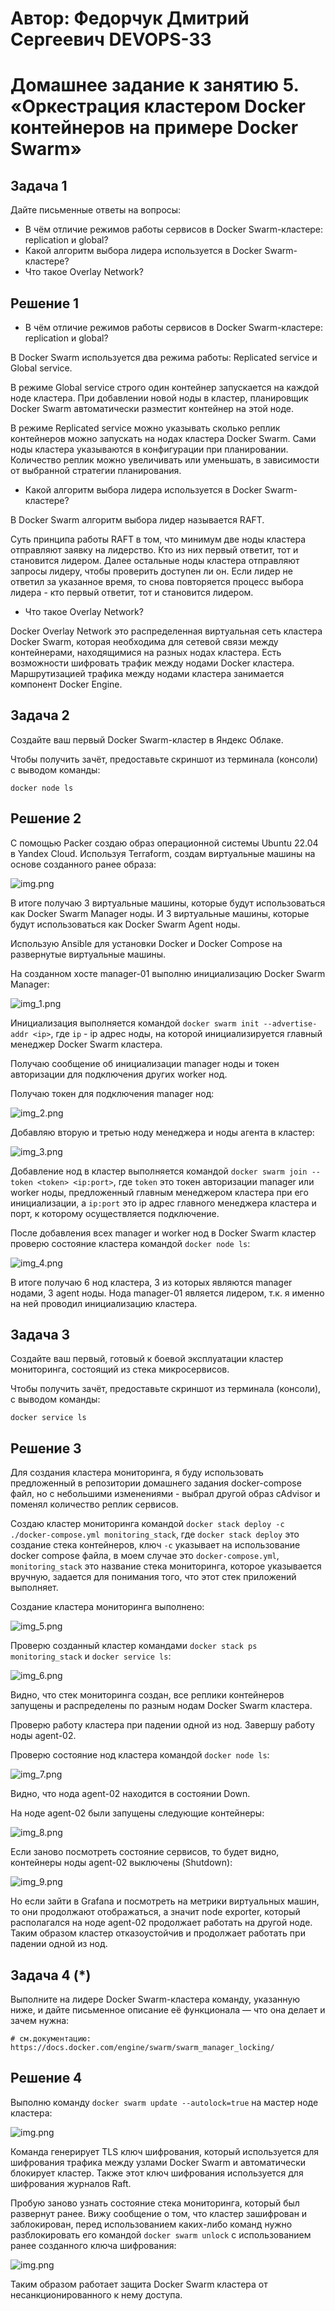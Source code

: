# Автор: Федорчук Дмитрий Сергеевич DEVOPS-33

# Домашнее задание к занятию 5. «Оркестрация кластером Docker контейнеров на примере Docker Swarm»

## Задача 1

Дайте письменные ответы на вопросы:

- В чём отличие режимов работы сервисов в Docker Swarm-кластере: replication и global?
- Какой алгоритм выбора лидера используется в Docker Swarm-кластере?
- Что такое Overlay Network?

## Решение 1

- В чём отличие режимов работы сервисов в Docker Swarm-кластере: replication и global?

В Docker Swarm используется два режима работы: Replicated service и Global service.

В режиме Global service строго один контейнер запускается на каждой ноде кластера. При добавлении новой ноды в кластер, планировщик Docker Swarm автоматически разместит контейнер на этой ноде.

В режиме Replicated service можно указывать сколько реплик контейнеров можно запускать на нодах кластера Docker Swarm. Сами ноды кластера указываются в конфигурации при планировании. Количество реплик можно увеличивать или уменьшать, в зависимости от выбранной стратегии планирования.

- Какой алгоритм выбора лидера используется в Docker Swarm-кластере?

В Docker Swarm алгоритм выбора лидер называется RAFT.
 
Суть принципа работы RAFT в том, что минимум две ноды кластера отправляют заявку на лидерство. Кто из них первый ответит, тот и становится лидером. Далее остальные ноды кластера отправляют запросы лидеру, чтобы проверить доступен ли он. Если лидер не ответил за указанное время, то снова повторяется процесс выбора лидера - кто первый ответит, тот и становится лидером.

- Что такое Overlay Network?

Docker Overlay Network это распределенная виртуальная сеть кластера Docker Swarm, которая необходима для сетевой связи между контейнерами, находящимися на разных нодах кластера. Есть возможности шифровать трафик между нодами Docker кластера. Маршрутизацией трафика между нодами кластера занимается компонент Docker Engine.

## Задача 2

Создайте ваш первый Docker Swarm-кластер в Яндекс Облаке.

Чтобы получить зачёт, предоставьте скриншот из терминала (консоли) с выводом команды:
```
docker node ls
```

## Решение 2

С помощью Packer создаю образ операционной системы Ubuntu 22.04 в Yandex Cloud. Используя Terraform, создам виртуальные машины на основе созданного ранее образа:

![img.png](IMG/img.png)

В итоге получаю 3 виртуальные машины, которые будут использоваться как Docker Swarm Manager ноды. И 3 виртуальные машины, которые будут использоваться как Docker Swarm Agent ноды.

Использую Ansible для установки Docker и Docker Compose на развернутые виртуальные машины.

На созданном хосте manager-01 выполню инициализацию Docker Swarm Manager:

![img_1.png](IMG/img_1.png)

Инициализация выполняется командой ```docker swarm init --advertise-addr <ip>```, где ```ip``` - ip адрес ноды, на которой инициализируется главный менеджер Docker Swarm кластера. 

Получаю сообщение об инициализации manager ноды и токен авторизации для подключения других worker нод.

Получаю токен для подключения manager нод:

![img_2.png](IMG/img_2.png)

Добавляю вторую и третью ноду менеджера и ноды агента в кластер:

![img_3.png](IMG/img_3.png)

Добавление нод в кластер выполняется командой ```docker swarm join --token <token> <ip:port>```, где ```token``` это токен авторизации manager или worker ноды, предложенный главным менеджером кластера при его инициализации, а ```ip:port``` это ip адрес главного менеджера кластера и порт, к которому осуществляется подключение.

После добавления всех manager и worker нод в Docker Swarm кластер проверю состояние кластера командой ```docker node ls```:

![img_4.png](IMG/img_4.png)

В итоге получаю 6 нод кластера, 3 из которых являются manager нодами, 3 agent ноды. Нода manager-01 является лидером, т.к. я именно на ней проводил инициализацию кластера.

## Задача 3

Создайте ваш первый, готовый к боевой эксплуатации кластер мониторинга, состоящий из стека микросервисов.

Чтобы получить зачёт, предоставьте скриншот из терминала (консоли), с выводом команды:
```
docker service ls
```
## Решение 3

Для создания кластера мониторинга, я буду использовать предложенный в репозитории домашнего задания docker-compose файл, но с небольшими изменениями - выбрал другой образ cAdvisor и поменял количество реплик сервисов.

Создаю кластер мониторинга командой ```docker stack deploy -c ./docker-compose.yml monitoring_stack```, где ```docker stack deploy``` это создание стека контейнеров, ключ ```-c``` указывает на использование docker compose файла, в моем случае это ```docker-compose.yml```, ```monitoring_stack``` это название стека мониторинга, которое указывается вручную, задается для понимания того, что этот стек приложений выполняет.

Создание кластера мониторинга выполнено:

![img_5.png](IMG/img_5.png)

Проверю созданный кластер командами ```docker stack ps monitoring_stack``` и ```docker service ls```:

![img_6.png](IMG/img_6.png)

Видно, что стек мониторинга создан, все реплики контейнеров запущены и распределены по разным нодам Docker Swarm кластера.

Проверю работу кластера при падении одной из нод. Завершу работу ноды agent-02.

Проверю состояние нод кластера командой ```docker node ls```:

![img_7.png](IMG/img_7.png)

Видно, что нода agent-02 находится в состоянии Down.

На ноде agent-02 были запущены следующие контейнеры:

![img_8.png](IMG/img_8.png)

Если заново посмотреть состояние сервисов, то будет видно, контейнеры ноды agent-02 выключены (Shutdown):

![img_9.png](IMG/img_9.png)

Но если зайти в Grafana и посмотреть на метрики виртуальных машин, то они продолжают отображаться, а значит node exporter, который располагался на ноде agent-02 продолжает работать на другой ноде. Таким образом кластер отказоустойчив и продолжает работать при падении одной из нод.   
## Задача 4 (*)


Выполните на лидере Docker Swarm-кластера команду, указанную ниже, и дайте письменное описание её функционала — что она делает и зачем нужна:
```
# см.документацию: https://docs.docker.com/engine/swarm/swarm_manager_locking/

```

## Решение 4

Выполню команду ```docker swarm update --autolock=true``` на мастер ноде кластера:

![img.png](IMG/img_10.png)

Команда генерирует TLS ключ шифрования, который используется для шифрования трафика между узлами Docker Swarm и автоматически блокирует кластер. Также этот ключ шифрования используется для шифрования журналов Raft.

Пробую заново узнать состояние стека мониторинга, который был развернут ранее. Вижу сообщение о том, что кластер зашифрован и заблокирован, перед использованием каких-либо команд нужно разблокировать его командой ```docker swarm unlock``` с использованием ранее созданного ключа шифрования:

![img.png](IMG/img_11.png)

Таким образом работает защита Docker Swarm кластера от несанкционированного к нему доступа.